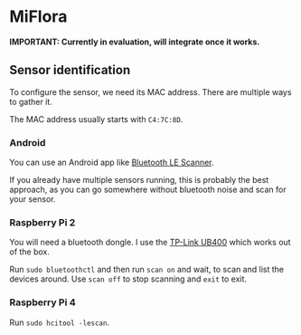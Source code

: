 # MiFlora

**IMPORTANT: Currently in evaluation, will integrate once it works.**

## Sensor identification
To configure the sensor, we need its MAC address. There are multiple ways to gather it.

The MAC address usually starts with `C4:7C:8D`.

### Android
You can use an Android app like [Bluetooth LE Scanner](https://play.google.com/store/apps/details?id=uk.co.alt236.btlescan).

If you already have multiple sensors running, this is probably the best approach, as you can go somewhere without bluetooth noise and scan for your sensor.

### Raspberry Pi 2
You will need a bluetooth dongle. I use the [TP-Link UB400](https://www.tp-link.com/de/home-networking/adapter/ub400/) which works out of the box.

Run `sudo bluetoothctl` and then run `scan on` and wait, to scan and list the devices around. Use `scan off` to stop scanning and `exit` to exit.

### Raspberry Pi 4
Run `sudo hcitool -lescan`.

